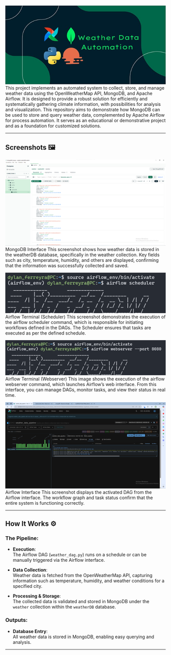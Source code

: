 ![project_cover](images/project_cover.jpg)
This project implements an automated system to collect, store, and manage weather data using the OpenWeatherMap API, MongoDB, and Apache Airflow. It is designed to provide a robust solution for efficiently and systematically gathering climate information, with possibilities for analysis and visualization.
This repository aims to demonstrate how MongoDB can be used to store and query weather data, complemented by Apache Airflow for process automation. It serves as an educational or demonstrative project and as a foundation for customized solutions.

---

## **Screenshots 🖼** 

![MongoDB Interface](images/screenshots/mongoDB_interface.png)
MongoDB Interface
This screenshot shows how weather data is stored in the weatherDB database, specifically in the weather collection. Key fields such as city, temperature, humidity, and others are displayed, confirming that the information was successfully collected and saved.

![Airflow Terminal - Scheduler](images/screenshots/airflow_terminal_1.png)
Airflow Terminal (Scheduler)
This screenshot demonstrates the execution of the airflow scheduler command, which is responsible for initiating workflows defined in the DAGs. The Scheduler ensures that tasks are executed as per the defined schedule.

![Airflow Terminal - Webserver](images/screenshots/airflow_terminal_2.png)
Airflow Terminal (Webserver)
This image shows the execution of the airflow webserver command, which launches Airflow’s web interface. From this interface, you can manage DAGs, monitor tasks, and view their status in real time.

![Airflow Interface](images/screenshots/airflow_interface.png)
Airflow Interface
This screenshot displays the activated DAG from the Airflow interface. The workflow graph and task status confirm that the entire system is functioning correctly.

---

## **How It Works ⚙️**

### **The Pipeline:**
- **Execution**:  
   The Airflow DAG (`weather_dag.py`) runs on a schedule or can be manually triggered via the Airflow interface.

- **Data Collection**:  
   Weather data is fetched from the OpenWeatherMap API, capturing information such as temperature, humidity, and weather conditions for a specified city.

- **Processing & Storage**:  
   The collected data is validated and stored in MongoDB under the `weather` collection within the `weatherDB` database.

### **Outputs:**
- **Database Entry**:  
   All weather data is stored in MongoDB, enabling easy querying and analysis.

---




